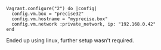 ```
Vagrant.configure("2") do |config|
  config.vm.box = "precise32"
  config.vm.hostname = "myprecise.box"
  config.vm.network :private_network, ip: "192.168.0.42"
end
```

Ended up using linux, further setup wasn't required.
